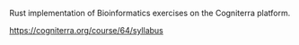 Rust implementation of Bioinformatics exercises on the Cogniterra platform.

https://cogniterra.org/course/64/syllabus
